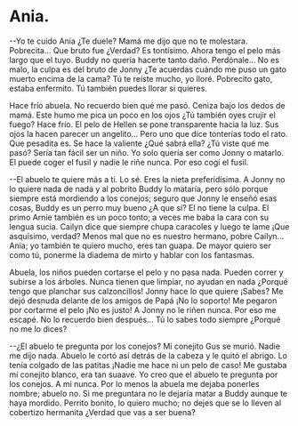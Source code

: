 # Ania.

--Yo te cuido Ania ¿Te duele? Mamá me dijo que no te molestara. Pobrecita... Que bruto fue ¿Verdad? Es tontísimo. Ahora tengo el pelo más largo que el tuyo. Buddy no quería hacerte tanto daño. Perdónale... No es malo, la culpa es del bruto de Jonny ¿Te acuerdas cuándo me puso un gato muerto encima de la cama? Tú te reíste mucho, yo lloré. Pobrecito gato, estaba enfermito. Tú también puedes llorar si quieres.

Hace frío abuela. No recuerdo bien qué me pasó. Ceniza bajo los dedos de mamá. Este humo me pica un poco en los ojos ¿Tú también oyes crujir el fuego? Hace frío. El pelo de Hellen se pone transparente hacia la luz. Sus ojos la hacen parecer un angelito... Pero uno que dice tonterías todo el rato. Que pesadita es. Se hace la valiente ¿Qué sabrá ella? ¿Tú viste qué me pasó? Sería tan fácil ser un niño. Yo solo quería ser como Jonny o matarlo. El puede coger el fusil y nadie le riñe nunca. Por eso cogí el fusil.

--El abuelo te quiere más a ti. Lo sé. Eres la nieta preferidísima. A Jonny no lo quiere nada de nada y al pobrito Buddy lo mataría, pero sólo porque siempre está mordiendo a los conejos; seguro que Jonny le enseñó esas cosas, Buddy es un perro muy bueno ¿A que sí? El no tiene la culpa. El primo Arnie también es un poco tonto; a veces me baba la cara con su lengua sucia. Cailyn dice que siempre chupa caracoles y luego te lame ¡Que asquísimo, verdad? Menos mal que no es nuestro hermano, pobre Cailyn... Ania; yo también te quiero mucho, eres tan guapa. De mayor quiero ser como tú, ponerme la diadema de mirto y hablar con los fantasmas. 

Abuela, los niños pueden cortarse el pelo y no pasa nada. Pueden correr y subirse a los árboles. Nunca tienen que limpiar, no ayudan en nada ¿Porqué tengo que planchar sus calzoncillos! Jonny hace lo que quiere ¡Sabes? Me dejó desnuda delante de los amigos de Papá ¡No lo soporto! Me pegaron por cortarme el pelo ¡No es justo! A Jonny no le riñen nunca. Por eso me escapé. No lo recuerdo bien después... Tú lo sabes todo siempre ¿Porqué no me lo dices? 

--¿El abuelo te pregunta por los conejos? Mi conejito Gus se murió. Nadie me dijo nada. Abuelo le cortó así detrás de la cabeza y le quitó el abrigo. Lo tenía colgado de las patitas ¡Nadie me hace ni un pelo de caso! Me gustaba mí conejito blanco, era tan suaave. Yo creo que el abuelo te pregunta por los conejos. A mi nunca. Por lo menos la abuela me dejaba ponerles nombre; abuelo no. Si me preguntara no le dejaría matar a Buddy aunque te haya mordido. Perrito bonito, lo quiero mucho; no dejes que se lo lleven al cobertizo hermanita ¿Verdad que vas a ser buena?
